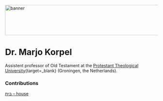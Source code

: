 <img src="../../img/banner.png" alt="banner" width="800" height="100">

# **Dr. Marjo Korpel**

Assistent professor of Old Testament at the 
[Protestant Theological University](https://www.pthu.nl/){target=_blank} (Groningen, the Netherlands).

### Contributions
[בַּיִת – house](../words/house.md)<br>